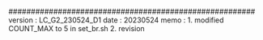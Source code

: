 #######################################################
version : LC_G2_230524_D1
date : 20230524
memo :
    1. modified COUNT_MAX to 5 in set_br.sh
    2. revision

